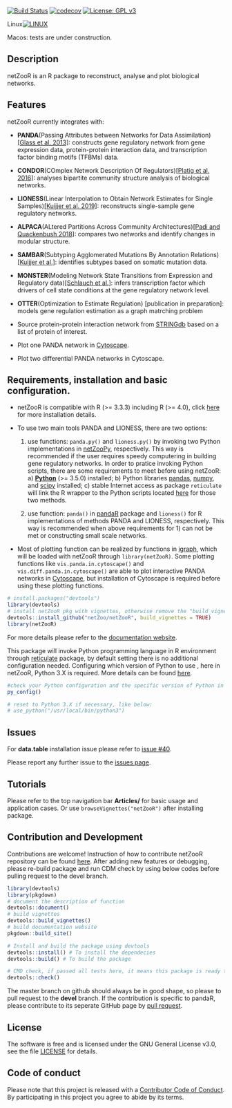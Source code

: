 
[![Build Status](https://travis-ci.org/netZoo/netZooR.svg?branch=devel)](https://travis-ci.org/netZoo/netZooR)
[![codecov](https://codecov.io/gh/netZoo/netZooR/branch/devel/graph/badge.svg)](https://codecov.io/gh/netZoo/netZooR)
[![License: GPL v3](https://img.shields.io/badge/License-GPLv3-blue.svg)](https://www.gnu.org/licenses/gpl-3.0)

Linux[![LINUX](https://travis-ci-job-status.herokuapp.com/badge/netZoo/netZooR/devel/linux)](https://travis-ci.org/netZoo/netZooR)

Macos: tests are under construction.

## Description
netZooR is an R package to reconstruct, analyse and plot biological networks.

## Features

netZooR currently integrates with:
* **PANDA**(Passing Attributes between Networks for Data Assimilation)[[Glass et al. 2013]](http://journals.plos.org/plosone/article?id=10.1371/journal.pone.0064832): constructs gene regulatory network from gene expression data, protein-protein interaction data, and transcription factor binding motifs (TFBMs) data.

* **CONDOR**(COmplex Network Description Of Regulators)[[Platig et al. 2016]](http://journals.plos.org/ploscompbiol/article?id=10.1371/journal.pcbi.1005033): analyses bipartite community structure analysis of biological networks.

* **LIONESS**(Linear Interpolation to Obtain Network Estimates for Single Samples)[[Kuijjer et al. 2019]](https://doi.org/10.1016/j.isci.2019.03.021): reconstructs single-sample gene regulatory networks.

* **ALPACA**(ALtered Partitions Across Community Architectures)[[Padi and Quackenbush 2018]](https://www.nature.com/articles/s41540-018-0052-5): compares two networks and identify changes in modular structure.

* **SAMBAR**(Subtyping Agglomerated Mutations By Annotation Relations)[[Kuijjer et al.]](https://www.nature.com/articles/s41416-018-0109-7): identifies subtypes based on somatic mutation data.

* **MONSTER**(Modeling Network State Transitions from Expression and Regulatory data)[[Schlauch et al.]](https://doi.org/10.1186/s12918-017-0517-y): infers transcription factor which drivers of cell state conditions at the gene regulatory network level.

* **OTTER**(Optimization to Estimate Regulation) [publication in preparation]: models gene regulation estimation as a graph matrching problem

* Source protein-protein interaction network from [STRINGdb](https://string-db.org/) based on a list of protein of interest.

* Plot one PANDA network in [Cytoscape](https://cytoscape.org/).

* Plot two differential PANDA networks in Cytoscape.

## Requirements, installation and basic configuration.

- netZooR is compatible with R (>= 3.3.3) including R (>= 4.0),  click [here](https://www.r-project.org/) for more installation details.

- To use two main tools PANDA and LIONESS, there are two options: 
  1. use functions: `panda.py()` and `lioness.py()` by invoking two Python implementations in [netZooPy]((https://github.com/netZoo/netZooPy/tree/netZoo)), respectively. This way is recommended if the user requires speedy computering in building gene regulatory networks. In order to pratice invoking Python scripts, there are some requirements to meet before using netZooR:
    a) [**Python**](https://www.python.org/downloads/) (>= 3.5.0) installed;
    b) Python libraries [pandas](https://pandas.pydata.org/), [numpy](https://numpy.org/), and [scipy](https://www.scipy.org/) installed;
    c) stable Internet access as package `reticulate` will link the R wrapper to the Python scripts located [here](https://github.com/netZoo/netZooPy/tree/netZoo) for those two methods.

  2. use function: `panda()` in [pandaR](https://github.com/jnpaulson/pandaR) package and `lioness()` for R implementations of methods PANDA and LIONESS, respectively. This way is recommended when above requirements for 1) can not be met or constructing small scale networks.


- Most of plotting function can be realized by functions in [igraph](https://igraph.org/redirect.html), which will be loaded with netZooR through `library(netZooR)`. Some plotting functions like `vis.panda.in.cytoscape()` and `vis.diff.panda.in.cytoscape()` are able to plot interactive PANDA networks in [Cytoscape](https://cytoscape.org/), but installation of Cytoscape is required before using these plotting functions.

```r
# install.packages("devtools") 
library(devtools)
# install netZooR pkg with vignettes, otherwise remove the "build_vignettes = TRUE" argument.
devtools::install_github("netZoo/netZooR", build_vignettes = TRUE)
library(netZooR)
```
For more details please refer to the [documentation website](https://netzoo.github.io/netZooR/).

This package will invoke Python programming language in R environment through [reticulate](https://rstudio.github.io/reticulate/) package, by default setting there is no additional configuration needed.
Configuring which version of Python to use , here in netZooR, Python 3.X is required. More details can be found [here](https://cran.r-project.org/web/packages/reticulate/vignettes/versions.html).

```r
#check your Python configuration and the specific version of Python in use currently
py_config()

# reset to Python 3.X if necessary, like below:
# use_python("/usr/local/bin/python3")

```

## Issues

For **data.table** installation issue please refer to [issue #40](https://github.com/netZoo/netZooR/issues/40).

Please report any further issue to the [issues page](https://github.com/netZoo/netZooR/issues).


## Tutorials
Please refer to the top navigation bar **Articles/** for basic usage and application cases.
Or use `browseVignettes("netZooR")` after installing package.

## Contribution and Development
Contributions are welcome! Instruction of how to contribute netZooR repository can be found [here](https://netzoo.github.io/contribute/contribute/). 
After adding new features or debugging, please re-build package and run CDM check by using below codes before pulling request to the devel branch.
```r
library(devtools)
library(pkgdown)
# document the description of function
devtools::document()
# build vignettes
devtools::build_vignettes()
# build documentation website
pkgdown::build_site()

# Install and build the package using devtools
devtools::install() # To install the dependecies
devtools::build() # To build the package

# CMD check, if passed all tests here, it means this package is ready to pull request to the devel branch. Otherwise, fix the bug before pulling request.
devtools::check()
```

The master branch on github should always be in good shape, so please to pull request to the **devel** branch.
If the contribution is specific to pandaR, please contribute to its seperate GitHub page by [pull request](https://github.com/jnpaulson/pandaR). 

## License
The software is free and is licensed under the GNU General License v3.0, see the file [LICENSE](LICENSE) for details.

## Code of conduct
Please note that this project is released with a [Contributor Code of Conduct](CONDUCT.md). By participating in this project you agree to abide by its terms.
